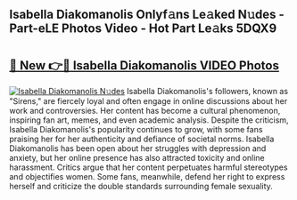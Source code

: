 ## Isabella Diakomanolis Onlyf𝚊ns Le𝚊ked N𝚞des - Part-eLE Photos Video - Hot Part Le𝚊ks 5DQX9

# <h2><a href="http://ac54857.deff.icu/?id=Isabella+Diakomanolis">🔗 New 👉🔴 Isabella Diakomanolis VIDEO Photos</a></h2>

[![Isabella Diakomanolis N𝚞des](https://i.imgur.com/rIISA9y.gif)](http://ac54857.deff.icu/?id=Isabella+Diakomanolis)
Isabella Diakomanolis's followers, known as "Sirens," are fiercely loyal and often engage in online discussions about her work and controversies. Her content has become a cultural phenomenon, inspiring fan art, memes, and even academic analysis. Despite the criticism, Isabella Diakomanolis's popularity continues to grow, with some fans praising her for her authenticity and defiance of societal norms. Isabella Diakomanolis has been open about her struggles with depression and anxiety, but her online presence has also attracted toxicity and online harassment. Critics argue that her content perpetuates harmful stereotypes and objectifies women. Some fans, meanwhile, defend her right to express herself and criticize the double standards surrounding female sexuality.
